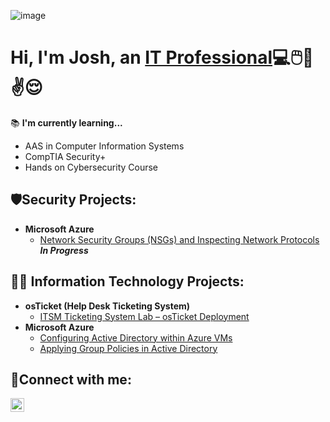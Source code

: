 ![image](https://github.com/user-attachments/assets/b82203cd-5e2e-41f0-829c-a705e579cf27)


<h1>Hi, I'm Josh, an <a href="https://www.linkedin.com/in/joshuaschlegel/">IT Professional</a>💻🖱️📱✌️😌</h1>

📚 **I'm currently learning...**
- AAS in Computer Information Systems
- CompTIA Security+
- Hands on Cybersecurity Course

<h2>🛡️Security Projects:</h2>

- <b>Microsoft Azure</b>
    - [Network Security Groups (NSGs) and Inspecting Network Protocols](https://github.com/JoshuaSchlegel/azure-network-protocols) ***In Progress***

<h2>👨‍💻 Information Technology Projects:</h2>

- <b>osTicket (Help Desk Ticketing System)</b>
  - [ITSM Ticketing System Lab – osTicket Deployment](https://github.com/JoshuaSchlegel/osticket-prereqs) 
- <b>Microsoft Azure</b>
  - [Configuring Active Directory within Azure VMs](https://github.com/JoshuaSchlegel/configure-ad) 
  - [Applying Group Policies in Active Directory](https://github.com/JoshuaSchlegel/group-policy-ad) 
  
    

<h2>🤳Connect with me:</h2>

[<img align="left" alt="Josh | LinkedIn" width="22px" src="https://cdn.jsdelivr.net/npm/simple-icons@v3/icons/linkedin.svg" />][linkedin]

[linkedin]: https://www.linkedin.com/in/joshuaschlegel/
